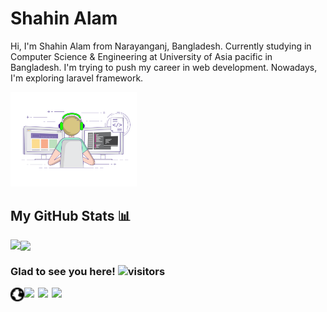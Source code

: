 # Shahin Alam
Hi, I'm Shahin Alam from Narayanganj, Bangladesh.
Currently studying in Computer Science & Engineering at University of Asia pacific in Bangladesh.
I'm trying to push my career in web development. Nowadays, I'm exploring laravel framework.

<img margin="20px" width="40%" src="https://github.com/AhnabShahin/AhnabShahin/blob/master/coding-freak.gif" >

## My GitHub Stats 📊
<a href="">
  <img align="left" src="https://github-readme-stats.vercel.app/api?username=AhnabShahin&count_private=true&show_icons=true&theme=radical" />
</a>
<a href="https://github.com/AhnabShahin?tab=repositories">
  <img align="center" src="https://github-readme-stats.vercel.app/api/top-langs/?username=AhnabShahin" />
</a>


### Glad to see you here!  ![visitors](https://visitor-badge.glitch.me/badge?page_id=AhnabShahin.57084544)

<img align="left" width="22px" src="https://raw.githubusercontent.com/iconic/open-iconic/master/svg/globe.svg"  href= "https://github.com/">
<img align="left" width="22px" src="https://cdn.jsdelivr.net/npm/simple-icons@v3/icons/youtube.svg"  href="https://youtube.com/">
<img align="left" width="22px" src="https://cdn.jsdelivr.net/npm/simple-icons@v3/icons/twitter.svg" href="https://twitter.com/">
<img align="left" width="22px" src="https://cdn.jsdelivr.net/npm/simple-icons@v3/icons/linkedin.svg" href= "https://www.linkedin.com/in/">
